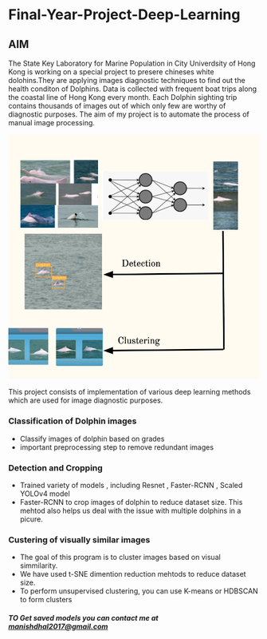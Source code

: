 # Final-Year-Project-Deep-Learning


## AIM 
The State Key Laboratory for Marine Population in City Univerdsity of Hong Kong is working on a special project to presere chineses white dolohins.They are applying images diagnostic techniques to find out the health conditon of Dolphins. Data is collected with frequent boat trips along the coastal line of Hong Kong every month. Each Dolphin sighting trip contains thousands of images out of which only few are worthy of diagnostic purposes. The aim of my project is to automate the process of manual image processing. 

![alt text](https://github.com/Yega-Noragami/Final-Year-Project-Deep-Learning/blob/main/screeshots/idea.png?raw=true)

This project consists of implementation of various deep learning methods which are used for image diagnostic purposes. 

### Classification of Dolphin images
- Classify images of dolphin based on grades 
- important preprocessing step to remove redundant images 

### Detection and Cropping 
- Trained variety of models , including Resnet , Faster-RCNN , Scaled YOLOv4 model
- Faster-RCNN to crop images of dolphin to reduce dataset size. This mehtod also helps us deal with the issue with multiple dolphins in a picure.

### Custering of visually similar images 
- The goal of this program is to cluster images based on visual simmilarity. 
- We have used t-SNE dimention reduction mehtods to reduce dataset size.
- To perform unsupervised clustering, you can use K-means or HDBSCAN to form clusters 


##### TO Get saved models you can contact me at manishdhal2017@gmail.com
